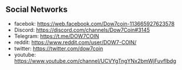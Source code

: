 <!DOCTYPE html>
<html lang="en">
<head>
    <meta charset="UTF-8">
    
</head>
<body>
  
  <h2>Social Networks</h2>
<ul>
    <li>facebok: <a href="https://web.facebook.com/Dow7coin-113665927623578">https://web.facebook.com/Dow7coin-113665927623578</a></li>
    <li>Discord: <a href="https://discord.com/channels/Dow7Coin#3145 ">https://discord.com/channels/Dow7Coin#3145 </a></li>
    <li>Telegram: <a href="https://t.me/DOW7COIN">https://t.me/DOW7COIN</a></li>
    <li>reddit: <a href="https://www.reddit.com/user/DOW7-COIN/">https://www.reddit.com/user/DOW7-COIN/</a></li>
    <li>twitter: <a href="https://twitter.com/dow7coin">https://twitter.com/dow7coin</a></li>
    <li>youtube: <a href="https://www.youtube.com/channel/UCVYgTngYNx2bmWjFuvfIbdg">https://www.youtube.com/channel/UCVYgTngYNx2bmWjFuvfIbdg</a></li>
</ul>




</body>
</html>

